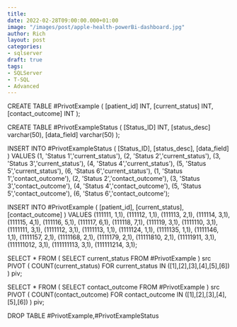 ```yaml
---
title: 
date: 2022-02-28T09:00:00.000+01:00
image: "/images/post/apple-health-powerBi-dashboard.jpg"
author: Rich
layout: post
categories:
- sqlserver
draft: true
tags:
- SQLServer
- T-SQL
- Advanced
---
```



CREATE TABLE #PrivotExample 
(
	[patient_id] INT,
	[current_status] INT,
	[contact_outcome] INT
);

CREATE TABLE #PrivotExampleStatus 
(
	[Status_ID] INT,
	[status_desc] varchar(50),
	[data_field] varchar(50)
);

INSERT INTO #PrivotExampleStatus
(
  [Status_ID], 
  [status_desc],
  [data_field]
)
VALUES
    (1, 'Status 1','current_status'),
    (2, 'Status 2','current_status'),
    (3, 'Status 3','current_status'),
    (4, 'Status 4','current_status'),
    (5, 'Status 5','current_status'),
    (6, 'Status 6','current_status'),
    (1, 'Status 1','contact_outcome'),
    (2, 'Status 2','contact_outcome'),
    (3, 'Status 3','contact_outcome'),
    (4, 'Status 4','contact_outcome'),
    (5, 'Status 5','contact_outcome'),
    (6, 'Status 6','contact_outcome');
    
INSERT INTO #PrivotExample
(
  [patient_id], 
  [current_status],
  [contact_outcome]
)
VALUES
    (111111, 1,1),
    (111112, 1,1),
    (111113, 2,1),
    (111114, 3,1),
    (111115, 4,1),
    (111116, 5,1),
    (111117, 6,1),
    (111118, 7,1),
    (111119, 3,1),
    (1111110, 3,1),
    (1111111, 3,1),
    (1111112, 3,1),
	(1111113, 1,1),
    (1111124, 1,1),
    (1111135, 1,1),
    (1111146, 1,1),
    (1111157, 2,1),
    (1111168, 2,1),
    (1111179, 2,1),
    (11111810, 2,1),
    (11111911, 3,1),
    (111111012, 3,1),
    (111111113, 3,1),
    (111111214, 3,1);

SELECT * 
	FROM 
		(
		SELECT current_status 
		FROM 
			#PrivotExample
		) src
		PIVOT 
		( 
			COUNT(current_status) 
		FOR current_status IN ([1],[2],[3],[4],[5],[6])
		) piv;

SELECT * 
	FROM 
		(
		SELECT contact_outcome 
		FROM 
			#PrivotExample
		) src
		PIVOT 
		( 
			COUNT(contact_outcome) 
		FOR contact_outcome IN ([1],[2],[3],[4],[5],[6])
		) piv;		


DROP TABLE #PrivotExample,#PrivotExampleStatus
